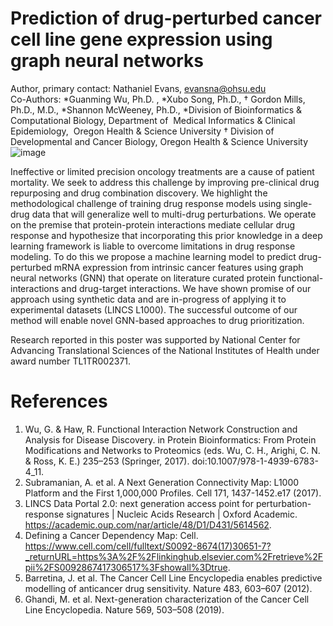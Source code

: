 # Prediction of drug-perturbed cancer cell line gene expression using graph neural networks

Author, primary contact: Nathaniel Evans, evansna@ohsu.edu  
Co-Authors: *Guanming Wu, Ph.D. , *Xubo Song, Ph.D.,  † Gordon Mills, Ph.D., M.D., *Shannon McWeeney, Ph.D.,
*Division of Bioinformatics & Computational Biology, Department of  Medical Informatics & Clinical Epidemiology,  Oregon Health & Science University
† Division of Developmental and Cancer Biology, Oregon Health & Science University 
![image](https://user-images.githubusercontent.com/17040435/183520789-75fff9e6-6fe4-499d-a2db-c4e9f4ed5ab0.png)


Ineffective or limited precision oncology treatments are a cause of patient mortality. We seek to address this challenge by improving pre-clinical drug repurposing and drug combination discovery. We highlight the methodological challenge of training drug response models using single-drug data that will generalize well to multi-drug perturbations. We operate on the premise that protein-protein interactions mediate cellular drug response and hypothesize that incorporating this prior knowledge in a deep learning framework is liable to overcome limitations in drug response modeling. To do this we propose a machine learning model to predict drug-perturbed mRNA expression from intrinsic cancer features using graph neural networks (GNN) that operate on literature curated protein functional-interactions and drug-target interactions. We have shown promise of our approach using synthetic data and are in-progress of applying it to experimental datasets (LINCS L1000). The successful outcome of our method will enable novel GNN-based approaches to drug prioritization.  

Research reported in this poster was supported by National Center for Advancing Translational Sciences of the National Institutes of Health under award number TL1TR002371.  

# References 

1.	Wu, G. & Haw, R. Functional Interaction Network Construction and Analysis for Disease Discovery. in Protein Bioinformatics: From Protein Modifications and Networks to Proteomics (eds. Wu, C. H., Arighi, C. N. & Ross, K. E.) 235–253 (Springer, 2017). doi:10.1007/978-1-4939-6783-4_11.
2.	Subramanian, A. et al. A Next Generation Connectivity Map: L1000 Platform and the First 1,000,000 Profiles. Cell 171, 1437-1452.e17 (2017).
3.	LINCS Data Portal 2.0: next generation access point for perturbation-response signatures | Nucleic Acids Research | Oxford Academic. https://academic.oup.com/nar/article/48/D1/D431/5614562.
4.	Defining a Cancer Dependency Map: Cell. https://www.cell.com/cell/fulltext/S0092-8674(17)30651-7?_returnURL=https%3A%2F%2Flinkinghub.elsevier.com%2Fretrieve%2Fpii%2FS0092867417306517%3Fshowall%3Dtrue.
5.	Barretina, J. et al. The Cancer Cell Line Encyclopedia enables predictive modelling of anticancer drug sensitivity. Nature 483, 603–607 (2012).
6.	Ghandi, M. et al. Next-generation characterization of the Cancer Cell Line Encyclopedia. Nature 569, 503–508 (2019).


